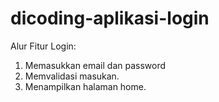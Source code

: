 # dicoding-aplikasi-login

Alur Fitur Login:
1. Memasukkan email dan password
2. Memvalidasi masukan.
3. Menampilkan halaman home.
